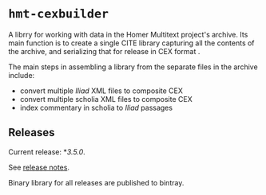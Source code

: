 # `hmt-cexbuilder`

A librry for working with data in the Homer Multitext project's archive.  Its main function is to create a single CITE library capturing all the contents of the archive, and serializing that for release in CEX format .

The main steps in assembling a library from the separate files in the archive include:

-   convert multiple *Iliad* XML files to composite CEX
-   convert multiple scholia XML files to composite CEX
-   index commentary in scholia to *Iliad* passages


## Releases

Current release:  **3.5.0*.

See [release notes](releases.md).

Binary library for all releases are published to bintray.

